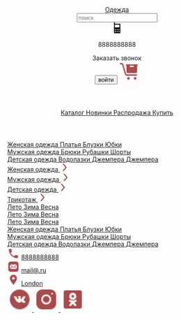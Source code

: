 <!DOCTYPE html>
<html lang="en">
<head>
   <meta charset="UTF-8">
   <meta http-equiv="X-UA-Compatible" content="IE=edge">
   <meta name="viewport" content="width=device-width, initial-scale=1.0">
   <title>Self 2</title>
   <link rel="stylesheet" href="css/style.css">
   <link rel="stylesheet" href="css/media.css">
</head>
<body>
   <header class="header">
      <div class="container">
         <div class="head center3">
            <div class="head1 center1">
               <a href="index.html" class="logo">
               Одежда
               </a>
               <form action="#" class="form">
                  <input type="text" class="input" placeholder="поиск">
               </form>
            </div>
            <div class="head2 center1">
               <div class="calling">
                  <div class="call1 center1 center2">
                     <img class="trub" src="img/phone.png" alt="some">
                     <p>8888888888</p>
                  </div>
                  <div class="call2 center1">
                     Заказать звонок
                  </div>
               </div>
               <button class="btn1">
                  войти
               </button>
               <a href="#" class="link_head">
                  <img src="img/basc.png" alt="some" class="head_link_img">
               </a>
            </div>
         </div>
      </div>
   </header>
   <header class="header2">
      <div class="container">
         <div class="head2 center2">
            <a href="#" class="head2_link kat nav01">
               Каталог
            </a>
            <a href="#" class="head2_link nav01">
               Новинки
            </a>
            <a href="#" class="head2_link nav01">
               Распродажа
            </a>
            <a href="#" class="head2_link nav01">
               Купить
            </a>
         </div>
      </div>
   </header>
   <div class="katalog01">
      <div class="container">
         <div class="katalog center1">
            <div class="list column">
               <a href="index.html" class="nav02">
                  Женская одежда
               </a>
               <a href="#" class="list1">
                  Платья
               </a>
               <a href="#" class="list1">
                  Блузки
               </a>
               <a href="#" class="list1">
                  Юбки
               </a>
            </div>
            <div class="list column">
               <a href="index01.html" class="nav02">
                  Мужская одежда
               </a>
               <a href="#" class="list1">
                  Брюки
               </a>
               <a href="#" class="list1">
                  Рубашки
               </a>
               <a href="#" class="list1">
                  Шорты
               </a>
            </div>
            <div class="list column">
               <a href="#" class="nav02">
                  Детская одежда
               </a>
               <a href="#" class="list1">
                  Водолазки
               </a>
               <a href="#" class="list1">
                  Джемпера
               </a>
               <a href="#" class="list1">
                  Джемпера
               </a>
            </div>
         </div>
      </div>
   </div>
   <div class="page center3">
      <div class="page_left">
         <div class="bl02">
            <div class="block_link center3">
               <a href="index.html" class="page_link nav02">
                  Женская одежда
               </a>
               <img src="img/arrow.png" alt="some" class="page_link_img">
            </div>
         </div>
         <div class="bl02">
            <div class="block_link center3">
               <a href="index01.html" class="page_link nav02">
                  Мужская одежда
               </a>
               <img src="img/arrow.png" alt="some" class="page_link_img">
            </div>
         </div>
         <div class="bl02">
            <div class="block_link center3">
               <a href="#" class="page_link nav02">
                  Детская одежда
               </a>
               <img src="img/arrow.png" alt="some" class="page_link_img">
            </div>
         </div>
         <div class="bl02">
            <div class="block_link center3">
               <a href="#" class="page_link nav02">
                  Трикотаж
               </a>
               <img src="img/arrow.png" alt="some" class="page_link_img">
            </div>
         </div>
      </div>
      <div class="page_right">
         <div class="p_r center3">
            <div class="bl01">
               <div class="block1 center2 bl1">
                  <div class="bl_text">
                     <a href="index2.html" class="text1 nav01">
                        Лето
                     </a>
                     <a href="index3.html" class="text1 nav01">
                        Зима
                     </a>
                     <a href="index4.html" class="text1 nav01">
                        Весна
                     </a>
                  </div>
               </div>
            </div>
            <div class="bl01">
               <div class="block1 center2 bl2">
                  <div class="bl_text">
                     <a href="index2.html" class="text1 nav01">
                        Лето
                     </a>
                     <a href="index3.html" class="text1 nav01">
                        Зима
                     </a>
                     <a href="index4.html" class="text1 nav01">
                        Весна
                     </a>
                  </div>
               </div>
            </div>
            <div class="bl01 bl03">
               <div class="block1 center2 bl3">
                  <div class="bl_text">
                     <a href="index2.html" class="text1 nav01">
                        Лето
                     </a>
                     <a href="index3.html" class="text1 nav01">
                        Зима
                     </a>
                     <a href="index4.html" class="text1 nav01">
                        Весна
                     </a>
                  </div>
               </div>
            </div>
         </div>
      </div>
   </div>
   <footer class="footer">
      <div class="container">
         <div class="footer_content center3">
            <div class="footer_lists center1">
               <div class="list column">
                  <a href="index.html" class="footer_title">
                     Женская одежда
                  </a>
                  <a href="#" class="footer_list">
                     Платья
                  </a>
                  <a href="#" class="footer_list">
                     Блузки
                  </a>
                  <a href="#" class="footer_list">
                     Юбки
                  </a>
               </div>
               <div class="list column">
                  <a href="index01.html" class="footer_title">
                     Мужская одежда
                  </a>
                  <a href="#" class="footer_list">
                     Брюки
                  </a>
                  <a href="#" class="footer_list">
                     Рубашки
                  </a>
                  <a href="#" class="footer_list">
                     Шорты
                  </a>
               </div>
               <div class="list column">
                  <a href="#" class="footer_title">
                     Детская одежда
                  </a>
                  <a href="#" class="footer_list">
                     Водолазки
                  </a>
                  <a href="#" class="footer_list">
                     Джемпера
                  </a>
                  <a href="#" class="footer_list">
                     Джемпера
                  </a>
               </div>
            </div>
            <div class="footer_cont">
               <div class="contact center3">
                  <img src="img/tel.png" alt="some" class="cont_img">
                  <a href="tel:8888888888" class="text3 cont">
                     8888888888
                  </a>
               </div>
               <div class="contact center3">
                  <img src="img/mail.png" alt="some" class="cont_img">
                  <a href="mailto:mail@.ru" class="text3 cont">
                     mail@.ru
                  </a>
               </div>
               <div class="contact center3">
                  <img src="img/loc.png" alt="some" class="cont_img">
                  <a href="#" class="text3 cont">
                     London
                  </a>
               </div>
            </div>
         </div>
         <div class="footer_soc center2">
            <a href="#">
               <img src="img/vk.png" alt="some">
            </a>
            <a href="#">
               <img src="img/inst.png" alt="some">
            </a>
            <a href="#">
               <img src="img/ok.png" alt="some">
            </a>
         </div>
      </div>
   </footer>
   <script src="js/main.js"></script>
</body>
</html>
